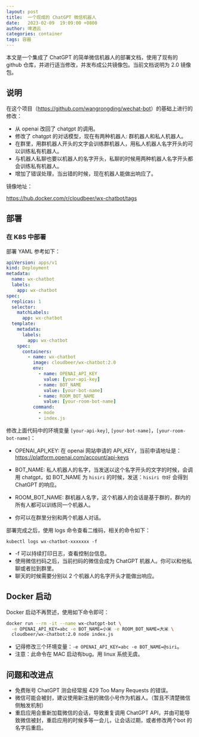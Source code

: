 ```yaml
---
layout: post
title:  一个现成的 ChatGPT 微信机器人
date:   2023-02-09  19:09:00 +0800
author: 啤酒云
categories: container
tags: 容器
---
```


本文是一个集成了 ChatGPT 的简单微信机器人的部署文档，使用了现有的 github 仓库，并进行适当修改，并发布成公共镜像包。当前文档说明为 2.0 镜像包。

## 说明

在这个项目（<https://github.com/wangrongding/wechat-bot>）的基础上进行的修改：

- 从 openai 改回了 chatgpt 的调用。
- 修改了 chatgpt 的对话模型，现在有两种机器人: 群机器人和私人机器人。
- 在群里，用群机器人开头的文字会训练群机器人，用私人机器人名字开头的可以训练私有机器人。
- 与机器人私聊也要以机器人的名字开头，私聊的时候用两种机器人名字开头都会训练私有机器人。
- 增加了错误处理，当出错的时候，现在机器人能做出响应了。

镜像地址：

<https://hub.docker.com/r/cloudbeer/wx-chatbot/tags>

## 部署

### 在 K8S 中部署

部署 YAML 参考如下：

```yaml
apiVersion: apps/v1
kind: Deployment
metadata:
  name: wx-chatbot
  labels:
    app: wx-chatbot
spec:
  replicas: 1
  selector:
    matchLabels:
      app: wx-chatbot
  template:
    metadata:
      labels:
        app: wx-chatbot
    spec:
      containers:
        - name: wx-chatbot
          image: cloudbeer/wx-chatbot:2.0
          env:
            - name: OPENAI_API_KEY
              value: [your-api-key]
            - name: BOT_NAME
              value: [your-bot-name]
            - name: ROOM_BOT_NAME
              value: [your-room-bot-name]
          command:
            - node
            - index.js
```

修改上面代码中的环境变量 `[your-api-key]`, `[your-bot-name]`，`[your-room-bot-name]`：

- OPENAI_API_KEY: 在 openai 网站申请的 API_KEY，当前申请地址是： <https://platform.openai.com/account/api-keys>

- BOT_NAME: 私人机器人的名字，当发送以这个名字开头的文字的时候，会调用 chatgpt，如 BOT_NAME 为 `hisiri` 的时候，发送：`hisiri 你好` 会得到 ChatGPT 的响应。

- ROOM_BOT_NAME: 群机器人名字，这个机器人的会话是基于群的，群内的所有人都可以训练同一个机器人。

- 你可以在群里分别和两个机器人对话。

部署完成之后，使用 logs 命令查看二维码，相关的命令如下：

```shell
kubectl logs wx-chatbot-xxxxxxx -f
```

- -f 可以持续打印日志，查看控制台信息。
- 使用微信扫码之后，当前扫码的微信会成为 ChatGPT 机器人。你可以和他私聊或者拉到群里。
- 聊天的时候需要分别以 2 个机器人的名字开头才能做出响应。

## Docker 启动

Docker 启动不再赘述，使用如下命令即可：

```bash
docker run --rm -it --name wx-chatgpt-bot \
  -e OPENAI_API_KEY=abc -e BOT_NAME=小米 -e ROOM_BOT_NAME=大米 \
  cloudbeer/wx-chatbot:2.0 node index.js
```

- 记得修改三个环境变量：`-e OPENAI_API_KEY=abc -e BOT_NAME=@siri`。
- 注意：此命令在 MAC 启动有bug。用 linux 系统无虞。

## 问题和改进点

- 免费账号 ChatGPT 测会经常报 429 Too Many Requests 的错误。
- 微信可能会被封，建议使用新注册的微信小号作为机器人。（暂且不清楚微信侧触发机制）
- 重启应用会重新加载微信的会话，导致重复调用 ChatGPT API，并由可能导致微信被封，重启应用的时候多等一会儿，让会话过期，或者修改两个bot 的名字后重启。
